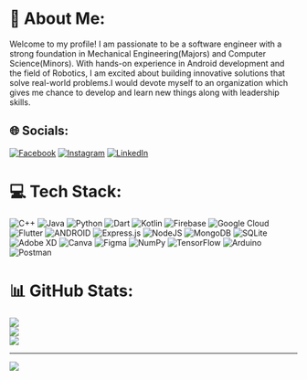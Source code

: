 # 💫 About Me:
Welcome to my profile! I am passionate to be a software engineer with a strong foundation in Mechanical Engineering(Majors) and Computer Science(Minors). With hands-on experience in Android development and the field of Robotics, I am excited about building innovative solutions that solve real-world problems.I would devote myself to an organization which gives me chance to develop and learn new things along with leadership skills.


## 🌐 Socials:
[![Facebook](https://img.shields.io/badge/Facebook-%231877F2.svg?logo=Facebook&logoColor=white)](https://facebook.com/kumar.harsh.9216) [![Instagram](https://img.shields.io/badge/Instagram-%23E4405F.svg?logo=Instagram&logoColor=white)](https://instagram.com/kumar.harsh.9216) [![LinkedIn](https://img.shields.io/badge/LinkedIn-%230077B5.svg?logo=linkedin&logoColor=white)](https://linkedin.com/in/kumar-harshbit) 

# 💻 Tech Stack:
![C++](https://img.shields.io/badge/c++-%2300599C.svg?style=flat&logo=c%2B%2B&logoColor=white) ![Java](https://img.shields.io/badge/java-%23ED8B00.svg?style=flat&logo=java&logoColor=white) ![Python](https://img.shields.io/badge/python-3670A0?style=flat&logo=python&logoColor=ffdd54) ![Dart](https://img.shields.io/badge/dart-%230175C2.svg?style=flat&logo=dart&logoColor=white) ![Kotlin](https://img.shields.io/badge/kotlin-%230095D5.svg?style=flat&logo=kotlin&logoColor=white) ![Firebase](https://img.shields.io/badge/firebase-%23039BE5.svg?style=flat&logo=firebase) ![Google Cloud](https://img.shields.io/badge/Google%20Cloud-%234285F4.svg?style=flat&logo=google-cloud&logoColor=white) ![Flutter](https://img.shields.io/badge/Flutter-%2302569B.svg?style=flat&logo=Flutter&logoColor=white) ![ANDROID](https://img.shields.io/badge/android-%2320232a.svg?style=flat&logo=android&logoColor=%a4c639) ![Express.js](https://img.shields.io/badge/express.js-%23404d59.svg?style=flat&logo=express&logoColor=%2361DAFB) ![NodeJS](https://img.shields.io/badge/node.js-6DA55F?style=flat&logo=node.js&logoColor=white) ![MongoDB](https://img.shields.io/badge/MongoDB-%234ea94b.svg?style=flat&logo=mongodb&logoColor=white) ![SQLite](https://img.shields.io/badge/sqlite-%2307405e.svg?style=flat&logo=sqlite&logoColor=white) ![Adobe XD](https://img.shields.io/badge/Adobe%20XD-470137?style=flat&logo=Adobe%20XD&logoColor=#FF61F6) ![Canva](https://img.shields.io/badge/Canva-%2300C4CC.svg?style=flat&logo=Canva&logoColor=white) 	![Figma](https://img.shields.io/badge/figma-%23F24E1E.svg?style=flat&logo=figma&logoColor=white) ![NumPy](https://img.shields.io/badge/numpy-%23013243.svg?style=flat&logo=numpy&logoColor=white) ![TensorFlow](https://img.shields.io/badge/TensorFlow-%23FF6F00.svg?style=flat&logo=TensorFlow&logoColor=white) ![Arduino](https://img.shields.io/badge/-Arduino-00979D?style=flat&logo=Arduino&logoColor=white) ![Postman](https://img.shields.io/badge/Postman-FF6C37?style=flat&logo=postman&logoColor=white)
# 📊 GitHub Stats:
![](https://github-readme-stats.vercel.app/api?username=khchoudhary8&theme=radical&hide_border=false&include_all_commits=true&count_private=true)<br/>
![](https://github-readme-streak-stats.herokuapp.com/?user=khchoudhary8&theme=radical&hide_border=false)<br/>
![](https://github-readme-stats.vercel.app/api/top-langs/?username=khchoudhary8&theme=radical&hide_border=false&include_all_commits=true&count_private=true&layout=compact)



---
[![](https://visitcount.itsvg.in/api?id=khchoudhary8&icon=0&color=0)](https://visitcount.itsvg.in)

<!-- Proudly created with GPRM ( https://gprm.itsvg.in ) -->
